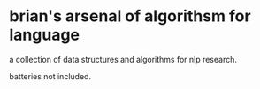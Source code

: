 # brian's arsenal of algorithsm for language

a collection of data structures and algorithms for nlp research.

batteries not included. 